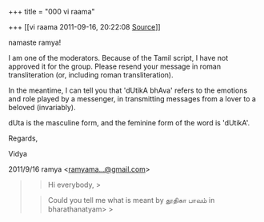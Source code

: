 +++
title = "000 vi raama"

+++
[[vi raama	2011-09-16, 20:22:08 [Source](https://groups.google.com/g/samskrita/c/rgKof77TtkQ)]]



namaste ramya!

  

I am one of the moderators. Because of the Tamil script, I have not approved it for the group. Please resend your message in roman transliteration (or, including roman transliteration).

  

In the meantime, I can tell you that 'dUtikA bhAva' refers to the emotions and role played by a messenger, in transmitting messages from a lover to a beloved (invariably).

  

dUta is the masculine form, and the feminine form of the word is 'dUtikA'.

  

Regards,

  

Vidya

  
  

2011/9/16 ramya \<[ramyama...@gmail.com]()\>  

> 
> > Hi everybody, >
> 
> > 
> > 
> > 
> > 
> > Could you tell me what is meant by தூதிகா பாவம் in bharathanatyam> >
> 

  

